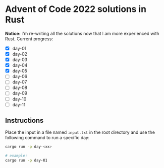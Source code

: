 # Advent of Code 2022 solutions in Rust

**Notice**: I'm re-writing all the solutions now that I am more experienced with Rust. Current progress:

- [x] day-01
- [x] day-02
- [x] day-03
- [x] day-04
- [x] day-05
- [ ] day-06
- [ ] day-07
- [ ] day-08
- [ ] day-09
- [ ] day-10
- [ ] day-11

## Instructions

Place the input in a file named `input.txt` in the root directory and use the following command to run a specific day:

```bash
cargo run -p day-<xx>

# example:
cargo run -p day-01
```
